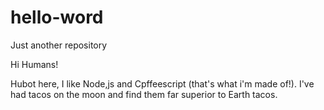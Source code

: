 # hello-word
Just another repository

Hi Humans!

Hubot here, I like Node,js and Cpffeescript (that's what i'm made of!).
I've had tacos on the moon and find them far superior to Earth tacos.
